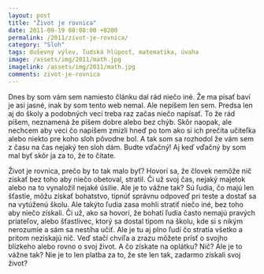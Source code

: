 ```yaml
---
layout: post
title: "Život je rovnica"
date: 2011-09-19 08:08:00 +0200
permalink: /2011/zivot-je-rovnica/
category: "Sloh"
tags: duševný výlev, ľudská hlúposť, matematika, úvaha
image: /assets/img/2011/math.jpg
imagelink: /assets/img/2011/math.jpg
comments: zivot-je-rovnica
---
```

Dnes by som vám sem namiesto článku dal rád niečo iné. Že ma písať baví je asi jasné, inak by som tento web nemal. Ale nepíšem len sem. Predsa len aj do školy a podobných vecí treba raz začas niečo napísať. To že rád píšem, neznamená že píšem dobre alebo bez chýb. Skôr naopak, ale nechcem aby veci čo napíšem zmizli hneď po tom ako si ich prečíta učiteľka alebo niekto pre koho sloh pôvodne bol. A tak som sa rozhodol že vám sem z času na čas nejaký ten sloh dám. Budte vďačný! Aj keď vďačný by som mal byť skôr ja za to, že to čítate.

Život je rovnica, prečo by to tak malo byť? Hovorí sa, že človek nemôže nič získať bez toho aby niečo obetoval, stratil. Či už svoj čas, nejaký majetok alebo na to vynaložil nejaké úsilie. Ale je to vážne tak? Sú ľudia, čo majú len šťastie, môžu získať bohatstvo, tipnúť správnu odpoveď pri teste a dostať sa na vytúženú školu. Ale takýto ľudia zasa mohli stratiť niečo iné, bez toho aby niečo získali. Či už, ako sa hovorí, že bohatí ľudia často nemajú pravých priateľov, alebo šťastlivec, ktorý sa dostal tipom na školu, kde si s nikým nerozumie a sám sa nestíha učiť. Ale je tu aj plno ľudí čo stratia všetko a pritom nezískajú nič. Veď stačí chvíľa a zrazu môžete prísť o svojho blízkeho alebo rovno o svoj život. A čo získate na oplátku? Nič? Ale je to vážne tak? Nie je to len platba za to, že ste len tak, zadarmo získali svoj život?
